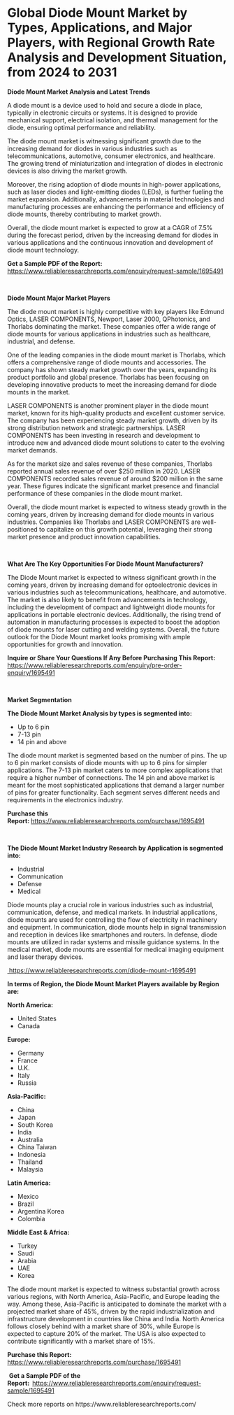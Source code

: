 <p><h1>Global Diode Mount Market by Types, Applications, and Major Players, with Regional Growth Rate Analysis and Development Situation, from 2024 to 2031</h1></p><p><strong>Diode Mount Market Analysis and Latest Trends</strong></p>
<p><p>A diode mount is a device used to hold and secure a diode in place, typically in electronic circuits or systems. It is designed to provide mechanical support, electrical isolation, and thermal management for the diode, ensuring optimal performance and reliability.</p><p>The diode mount market is witnessing significant growth due to the increasing demand for diodes in various industries such as telecommunications, automotive, consumer electronics, and healthcare. The growing trend of miniaturization and integration of diodes in electronic devices is also driving the market growth.</p><p>Moreover, the rising adoption of diode mounts in high-power applications, such as laser diodes and light-emitting diodes (LEDs), is further fueling the market expansion. Additionally, advancements in material technologies and manufacturing processes are enhancing the performance and efficiency of diode mounts, thereby contributing to market growth.</p><p>Overall, the diode mount market is expected to grow at a CAGR of 7.5% during the forecast period, driven by the increasing demand for diodes in various applications and the continuous innovation and development of diode mount technology.</p></p>
<p><strong>Get a Sample PDF of the Report:&nbsp;</strong> <a href="https://www.reliableresearchreports.com/enquiry/request-sample/1695491">https://www.reliableresearchreports.com/enquiry/request-sample/1695491</a></p>
<p>&nbsp;</p>
<p><strong>Diode Mount Major Market Players</strong></p>
<p><p>The diode mount market is highly competitive with key players like Edmund Optics, LASER COMPONENTS, Newport, Laser 2000, QPhotonics, and Thorlabs dominating the market. These companies offer a wide range of diode mounts for various applications in industries such as healthcare, industrial, and defense.</p><p>One of the leading companies in the diode mount market is Thorlabs, which offers a comprehensive range of diode mounts and accessories. The company has shown steady market growth over the years, expanding its product portfolio and global presence. Thorlabs has been focusing on developing innovative products to meet the increasing demand for diode mounts in the market.</p><p>LASER COMPONENTS is another prominent player in the diode mount market, known for its high-quality products and excellent customer service. The company has been experiencing steady market growth, driven by its strong distribution network and strategic partnerships. LASER COMPONENTS has been investing in research and development to introduce new and advanced diode mount solutions to cater to the evolving market demands.</p><p>As for the market size and sales revenue of these companies, Thorlabs reported annual sales revenue of over $250 million in 2020. LASER COMPONENTS recorded sales revenue of around $200 million in the same year. These figures indicate the significant market presence and financial performance of these companies in the diode mount market.</p><p>Overall, the diode mount market is expected to witness steady growth in the coming years, driven by increasing demand for diode mounts in various industries. Companies like Thorlabs and LASER COMPONENTS are well-positioned to capitalize on this growth potential, leveraging their strong market presence and product innovation capabilities.</p></p>
<p>&nbsp;</p>
<p><strong>What Are The Key Opportunities For Diode Mount Manufacturers?</strong></p>
<p><p>The Diode Mount market is expected to witness significant growth in the coming years, driven by increasing demand for optoelectronic devices in various industries such as telecommunications, healthcare, and automotive. The market is also likely to benefit from advancements in technology, including the development of compact and lightweight diode mounts for applications in portable electronic devices. Additionally, the rising trend of automation in manufacturing processes is expected to boost the adoption of diode mounts for laser cutting and welding systems. Overall, the future outlook for the Diode Mount market looks promising with ample opportunities for growth and innovation.</p></p>
<p><strong>Inquire or Share Your Questions If Any Before Purchasing This Report:</strong> <a href="https://www.reliableresearchreports.com/enquiry/pre-order-enquiry/1695491">https://www.reliableresearchreports.com/enquiry/pre-order-enquiry/1695491</a></p>
<p>&nbsp;</p>
<p><strong>Market Segmentation</strong></p>
<p><strong>The Diode Mount Market Analysis by types is segmented into:</strong></p>
<p><ul><li>Up to 6 pin</li><li>7-13 pin</li><li>14 pin and above</li></ul></p>
<p><p>The diode mount market is segmented based on the number of pins. The up to 6 pin market consists of diode mounts with up to 6 pins for simpler applications. The 7-13 pin market caters to more complex applications that require a higher number of connections. The 14 pin and above market is meant for the most sophisticated applications that demand a larger number of pins for greater functionality. Each segment serves different needs and requirements in the electronics industry.</p></p>
<p><strong>Purchase this Report:&nbsp;</strong><a href="https://www.reliableresearchreports.com/purchase/1695491">https://www.reliableresearchreports.com/purchase/1695491</a></p>
<p>&nbsp;</p>
<p><strong>The Diode Mount Market Industry Research by Application is segmented into:</strong></p>
<p><ul><li>Industrial</li><li>Communication</li><li>Defense</li><li>Medical</li></ul></p>
<p><p>Diode mounts play a crucial role in various industries such as industrial, communication, defense, and medical markets. In industrial applications, diode mounts are used for controlling the flow of electricity in machinery and equipment. In communication, diode mounts help in signal transmission and reception in devices like smartphones and routers. In defense, diode mounts are utilized in radar systems and missile guidance systems. In the medical market, diode mounts are essential for medical imaging equipment and laser therapy devices.</p></p>
<p><a href="https://www.reliableresearchreports.com/diode-mount-r1695491">&nbsp;https://www.reliableresearchreports.com/diode-mount-r1695491</a></p>
<p><strong>In terms of Region, the Diode Mount Market Players available by Region are:</strong></p>
<p>
    <p> <strong> North America: </strong>
        <ul>
            <li>United States</li>
            <li>Canada</li>
        </ul>
        </p> 
    <p> <strong> Europe: </strong>
        <ul>
            <li>Germany</li>
            <li>France</li>
            <li>U.K.</li>
            <li>Italy</li>
            <li>Russia</li>
        </ul>
        </p> 
    <p> <strong> Asia-Pacific: </strong>
        <ul>
            <li>China</li>
            <li>Japan</li>
            <li>South Korea</li>
            <li>India</li>
            <li>Australia</li>
            <li>China Taiwan</li>
            <li>Indonesia</li>
            <li>Thailand</li>
            <li>Malaysia</li>
        </ul>
        </p> 
    <p> <strong> Latin America: </strong>
        <ul>
            <li>Mexico</li>
            <li>Brazil</li>
            <li>Argentina Korea</li>
            <li>Colombia</li>
        </ul>
        </p> 
    <p> <strong> Middle East & Africa: </strong>
        <ul>
            <li>Turkey</li>
            <li>Saudi</li>
            <li>Arabia</li>
            <li>UAE</li>
            <li>Korea</li>
        </ul>
    </p>
    </p>
<p><p>The diode mount market is expected to witness substantial growth across various regions, with North America, Asia-Pacific, and Europe leading the way. Among these, Asia-Pacific is anticipated to dominate the market with a projected market share of 45%, driven by the rapid industrialization and infrastructure development in countries like China and India. North America follows closely behind with a market share of 30%, while Europe is expected to capture 20% of the market. The USA is also expected to contribute significantly with a market share of 15%.</p></p>
<p><strong>Purchase this Report: </strong><a href="https://www.reliableresearchreports.com/purchase/1695491">https://www.reliableresearchreports.com/purchase/1695491</a></p>
<p>&nbsp;<strong>Get a Sample PDF of the Report:&nbsp;&nbsp;</strong><a href="https://www.reliableresearchreports.com/enquiry/request-sample/1695491">https://www.reliableresearchreports.com/enquiry/request-sample/1695491</a></p>
<p><strong></strong></p>
<p>Check more reports on https://www.reliableresearchreports.com/</p>
